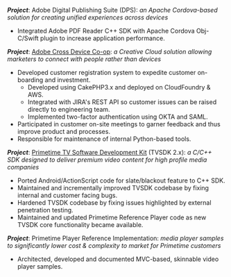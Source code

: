**_Project_**: Adobe Digital Publishing Suite (DPS): 
*an Apache Cordova-based solution for creating unified experiences across devices*
* Integrated Adobe PDF Reader C++ SDK with Apache Cordova Obj-C/Swift plugin to increase application performance.

**_Project_**: [Adobe Cross Device Co-op](https://news.adobe.com/news/news-details/2016/Adobe-Announces-Cross-Device-Co-op-to-Enable-People-Based-Marketing/default.aspx): 
*a Creative Cloud solution allowing marketers to connect with people rather than devices*
* Developed customer registration system to expedite customer on-boarding and investment.
  * Developed using CakePHP3.x and deployed on CloudFoundry & AWS.
  * Integrated with JIRA's REST API so customer issues can be raised directly to engineering team.
  * Implemented two-factor authentication using OKTA and SAML.
* Participated in customer on-site meetings to garner feedback and thus improve product and processes.
* Responsible for maintenance of internal Python-based tools.

**_Project_**: [Primetime TV Software Development Kit](https://business.adobe.com/products/primetime/tvsdk.html) (TVSDK 2.x): 
*a C/C++ SDK designed to deliver premium video content for high profile media companies*
* Ported Android/ActionScript code for slate/blackout feature to C++ SDK.
* Maintained and incrementally improved TVSDK codebase by fixing internal and customer facing bugs.
* Hardened TVSDK codebase by fixing issues highlighted by external penetration testing.
* Maintained and updated Primetime Reference Player code as new TVSDK core functionality became available.

**_Project_**: Primetime Player Reference Implementation: 
*media player samples to significantly lower cost & complexity to market for Primetime customers*
* Architected, developed and documented MVC-based, skinnable video player samples.